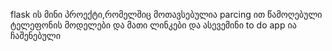 flask ის მინი პროექტი,რომელშიც მოთავსებულია parcing ით წამოღებული ტელეფონის მოდელები და მათი ლინკები და ასევემინი to do app ია ჩაშენებული
